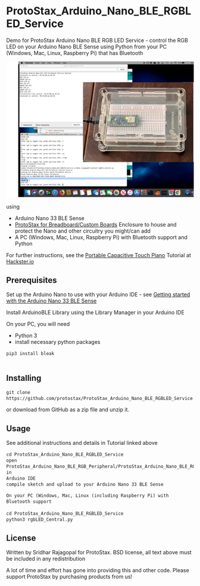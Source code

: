 # ProtoStax_Arduino_Nano_BLE_RGBLED_Service
 
Demo for ProtoStax Arduino Nano BLE RGB LED Service - control the RGB
LED on your Arduino Nano BLE Sense using Python from your PC (Windows,
Mac, Linux, Raspberry Pi) that has Bluetooth

![ProtoStax Arduino Nano BLE RGB LED Service Demo](ProtoStax_Arduino_Nano_BLE_RGBLED_Service_Demo.jpg)

using

* Arduino Nano 33 BLE Sense 
 *
   [ProtoStax for Breadboard/Custom Boards](https://www.protostax.com/collections/all/products/protostax-for-breadboard)
   Enclosure to house and protect the Nano and other circuitry you
   might/can add
* A PC (Windows, Mac, Linux, Raspberry Pi) with Bluetooth support and Python

For further instructions, see the [Portable Capacitive Touch Piano](https://www.hackster.io/sridhar-rajagopal/protostax-capacitive-touch-piano-demo-2c38e9) Tutorial at [Hackster.io](https://www.hackster.io/sridhar-rajagopal/protostax-capacitive-touch-piano-demo-2c38e9)


## Prerequisites

Set up the Arduino Nano to use with your Arduino IDE - see [Getting started with the Arduino Nano 33 BLE Sense
](https://www.arduino.cc/en/Guide/NANO33BLESense)

Install ArduinoBLE Library using the Library Manager in your Arduino
IDE

On your PC, you will need
* Python 3
* install necessary python packages

```
pip3 install bleak
 
```


## Installing

```
git clone https://github.com/protostax/ProtoStax_Arduino_Nano_BLE_RGBLED_Service.git
```

or download from GitHub as a zip file and unzip it. 

## Usage

See additional instructions and details in Tutorial linked above 

```
cd ProtoStax_Arduino_Nano_BLE_RGBLED_Service
open
ProtoStax_Arduino_Nano_BLE_RGB_Peripheral/ProtoStax_Arduino_Nano_BLE_RGB_Peripheral.ino in
Arduino IDE
compile sketch and upload to your Arduino Nano 33 BLE Sense
```

```
On your PC (Windows, Mac, Linux (including Raspberry Pi) with
Bluetooth support

cd ProtoStax_Arduino_Nano_BLE_RGBLED_Service
python3 rgbLED_Central.py
```


## License

Written by Sridhar Rajagopal for ProtoStax. BSD license, all text above must be included in any redistribution

A lot of time and effort has gone into providing this and other code. Please support ProtoStax by purchasing products from us!




